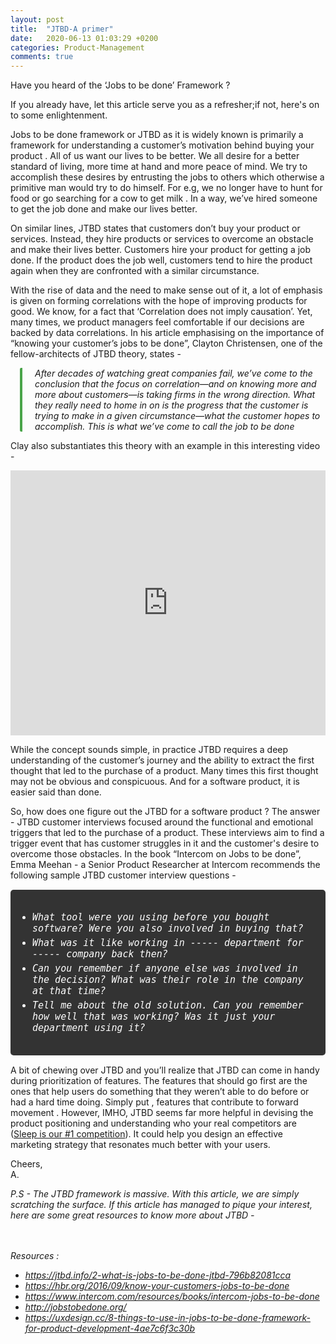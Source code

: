 ```yaml
---
layout: post
title:  "JTBD-A primer"
date:   2020-06-13 01:03:29 +0200
categories: Product-Management
comments: true
---
```

Have you heard of the ‘Jobs to be done’ Framework ? 

If you already have, let this article serve you as a refresher;if not, here's on to some enlightenment.

<!--more-->

Jobs to be done framework or JTBD as it is widely known is primarily a framework for  understanding a customer’s motivation behind buying your product . All of us want our lives to be better. We all desire for a better standard of living, more time at hand and more peace of mind.  We try to accomplish these desires by entrusting the jobs to others which otherwise a primitive man would try to do himself. For e.g,  we no longer have to hunt for food or go searching for a cow to get milk . In a way, we’ve hired someone to get the job done and make our lives better.

On similar lines, JTBD states that customers don’t buy your product or services. Instead, they hire products or services to overcome an obstacle and make their lives better. Customers hire your product for getting a job done. If the product does the job well, customers tend to hire the product again when they are confronted with a similar circumstance. 

With the rise of data and the need to make sense out of it, a lot of emphasis is given on forming correlations with the hope of improving products for good. We know, for a fact that ‘Correlation does not imply causation’. Yet,  many times, we product managers  feel comfortable if our decisions are backed by data correlations. In his article emphasising on the importance of “knowing your customer’s jobs to be done”, Clayton Christensen, one of the fellow-architects of JTBD theory, states - 

<div style="font-style: italic;padding-left: 20px;border-left: solid 4px #008000b5;border-radius: 2px;margin-left: 15px;">
After decades of watching great companies fail, we’ve come to the conclusion that the focus on correlation—and on knowing more and more about customers—is taking firms in the wrong direction. What they really need to home in on is the progress that the customer is trying to make in a given circumstance—what the customer hopes to accomplish. This is what we’ve come to call the job to be done
</div>

Clay also substantiates this theory with an example in this interesting video - 
<iframe width="100%" height="424" src="https://www.youtube.com/embed/sfGtw2C95Ms" frameborder="0" allow="accelerometer; autoplay; encrypted-media; gyroscope; picture-in-picture" allowfullscreen></iframe>

While the concept sounds simple, in practice JTBD requires a deep understanding of the customer’s journey and the ability to extract the first thought that led to the purchase of a product. Many times this first thought may not be obvious and conspicuous.  And for a software product, it is easier said than done. 

So, how does one figure out the JTBD for a software product ? The answer - JTBD customer interviews focused around the functional and emotional triggers that led to the purchase of a product. These interviews aim to find a trigger event that has customer struggles in it and the customer's desire to overcome those obstacles. In the book “Intercom on Jobs to be done”, Emma Meehan - a Senior Product Researcher at Intercom recommends the following sample JTBD customer interview questions - 
<ul style="padding: 35px;background-color: #333;border-radius: 5px;font-family: monospace;font-size: 15px;font-style: italic;color: white;">
<li style="margin-bottom:5px">What tool were you using before you bought software? Were you also involved in buying that?</li>
<li style="margin-bottom:5px">What was it like working in ----- department for ----- company back then? </li>
<li style="margin-bottom:5px">Can you remember if anyone else was involved in the decision? What was their role in the company at that time?</li>
<li>Tell me about the old solution. Can you remember how well that was working? Was it just your department using it?</li>
</ul>

A bit of chewing over  JTBD and you’ll realize that JTBD can come in handy during prioritization of features. The features that should go first are the ones that help users do something that they weren’t able to do before or had a hard time doing. Simply put , features that contribute to forward movement . However, IMHO, JTBD seems far more helpful in devising the product positioning and understanding who your real competitors are (<a target="_blank" href="https://www.fastcompany.com/40491939/netflix-ceo-reed-hastings-sleep-is-our-competition">Sleep is our #1 competition</a>). It could help you design an effective marketing strategy that resonates much better with your users. 

Cheers,<br>
A.

<div style="font-style:italic"> P.S - The JTBD framework is massive. With this article, we are simply scratching the surface. If this article has managed to pique your interest, here are some great resources to know more about JTBD -

<br><br>
Resources :
<ul> 
<li><a target="_blank" href="https://jtbd.info/2-what-is-jobs-to-be-done-jtbd-796b82081cca">https://jtbd.info/2-what-is-jobs-to-be-done-jtbd-796b82081cca</a></li>
<li><a target="_blank" href="https://hbr.org/2016/09/know-your-customers-jobs-to-be-done">https://hbr.org/2016/09/know-your-customers-jobs-to-be-done</a></li>
<li><a target="_blank" href="https://www.intercom.com/resources/books/intercom-jobs-to-be-done">https://www.intercom.com/resources/books/intercom-jobs-to-be-done</a></li>
<li><a target="_blank" href="http://jobstobedone.org/">http://jobstobedone.org/</a></li>
<li><a target="_blank" href="https://uxdesign.cc/8-things-to-use-in-jobs-to-be-done-framework-for-product-development-4ae7c6f3c30b">https://uxdesign.cc/8-things-to-use-in-jobs-to-be-done-framework-for-product-development-4ae7c6f3c30b</a></li>
</ul>
</div>
